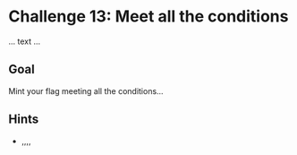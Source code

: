 # Challenge 13: Meet all the conditions

... text ...

## Goal

Mint your flag meeting all the conditions...

## Hints

- ,,,,
